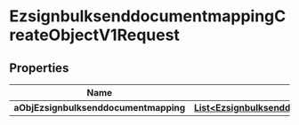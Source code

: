 

# EzsignbulksenddocumentmappingCreateObjectV1Request

## Properties

Name | Type | Description | Notes
------------ | ------------- | ------------- | -------------
**aObjEzsignbulksenddocumentmapping** | [**List&lt;EzsignbulksenddocumentmappingRequestCompound&gt;**](EzsignbulksenddocumentmappingRequestCompound.md) |  | 




